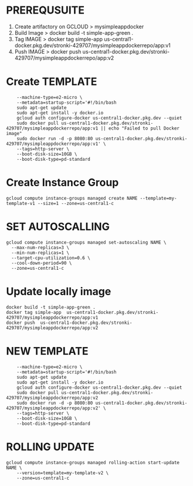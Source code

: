 
# PREREQUSUITE
1) Create artifactory on GCLOUD > mysimpleappdocker
2) Build Image > docker build -t simple-app-green .
3) Tag IMAGE   >  docker tag simple-app  us-central1-docker.pkg.dev/stronki-429707/mysimpleappdockerrepo/app:v1
4) Push IMAGE > docker push  us-central1-docker.pkg.dev/stronki-429707/mysimpleappdockerrepo/app:v2


# Create TEMPLATE
```gcloud compute instance-templates create my-template-v1 \
    --machine-type=e2-micro \
    --metadata=startup-script='#!/bin/bash
    sudo apt-get update
    sudo apt-get install -y docker.io
    gcloud auth configure-docker us-central1-docker.pkg.dev --quiet
    sudo docker pull us-central1-docker.pkg.dev/stronki-429707/mysimpleappdockerrepo/app:v1 || echo "Failed to pull Docker image"
    sudo docker run -d -p 8080:80 us-central1-docker.pkg.dev/stronki-429707/mysimpleappdockerrepo/app:v1' \
    --tags=http-server \
    --boot-disk-size=10GB \
    --boot-disk-type=pd-standard
```

# Create Instance Group
```
gcloud compute instance-groups managed create NAME --template=my-template-v1 --size=1 --zone=us-central1-c
```

# SET AUTOSCALLING
```
gcloud compute instance-groups managed set-autoscaling NAME \
  --max-num-replicas=3 \
  --min-num-replicas=1 \
  --target-cpu-utilization=0.6 \
  --cool-down-period=90 \
  --zone=us-central1-c
```

# Update locally image
```
docker build -t simple-app-green .
docker tag simple-app  us-central1-docker.pkg.dev/stronki-429707/mysimpleappdockerrepo/app:v1
docker push  us-central1-docker.pkg.dev/stronki-429707/mysimpleappdockerrepo/app:v2
```

# NEW TEMPLATE
```gcloud compute instance-templates create my-template-v2 \
    --machine-type=e2-micro \
    --metadata=startup-script='#!/bin/bash
    sudo apt-get update
    sudo apt-get install -y docker.io
    gcloud auth configure-docker us-central1-docker.pkg.dev --quiet
    sudo docker pull us-central1-docker.pkg.dev/stronki-429707/mysimpleappdockerrepo/app:v2
    sudo docker run -d -p 8080:80 us-central1-docker.pkg.dev/stronki-429707/mysimpleappdockerrepo/app:v2' \
    --tags=http-server \
    --boot-disk-size=10GB \
    --boot-disk-type=pd-standard
```

# ROLLING UPDATE
```
gcloud compute instance-groups managed rolling-action start-update NAME \
    --version=template=my-template-v2 \
    --zone=us-central1-c
```
